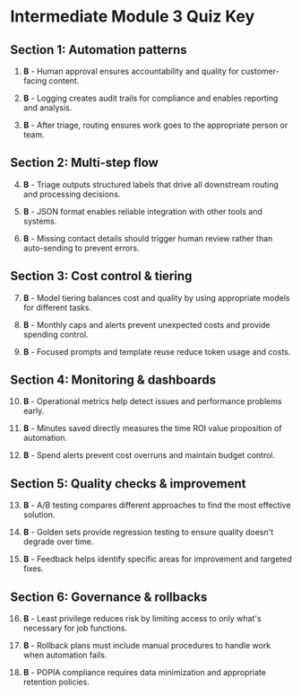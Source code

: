 # Intermediate Module 3 Quiz Key

## Section 1: Automation patterns

1. **B** - Human approval ensures accountability and quality for customer-facing content.

2. **B** - Logging creates audit trails for compliance and enables reporting and analysis.

3. **B** - After triage, routing ensures work goes to the appropriate person or team.

## Section 2: Multi-step flow

4. **B** - Triage outputs structured labels that drive all downstream routing and processing decisions.

5. **B** - JSON format enables reliable integration with other tools and systems.

6. **B** - Missing contact details should trigger human review rather than auto-sending to prevent errors.

## Section 3: Cost control & tiering

7. **B** - Model tiering balances cost and quality by using appropriate models for different tasks.

8. **B** - Monthly caps and alerts prevent unexpected costs and provide spending control.

9. **B** - Focused prompts and template reuse reduce token usage and costs.

## Section 4: Monitoring & dashboards

10. **B** - Operational metrics help detect issues and performance problems early.

11. **B** - Minutes saved directly measures the time ROI value proposition of automation.

12. **B** - Spend alerts prevent cost overruns and maintain budget control.

## Section 5: Quality checks & improvement

13. **B** - A/B testing compares different approaches to find the most effective solution.

14. **B** - Golden sets provide regression testing to ensure quality doesn't degrade over time.

15. **B** - Feedback helps identify specific areas for improvement and targeted fixes.

## Section 6: Governance & rollbacks

16. **B** - Least privilege reduces risk by limiting access to only what's necessary for job functions.

17. **B** - Rollback plans must include manual procedures to handle work when automation fails.

18. **B** - POPIA compliance requires data minimization and appropriate retention policies.

